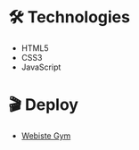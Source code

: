 # :hammer_and_wrench: Technologies
<ul>
  <li>HTML5</li>
  <li>CSS3</li>
  <li>JavaScript</li>
</ul>

# :clapper: Deploy

<ul>
  <li>
    <a href="https://playful-chaja-a8cc5b.netlify.app/">Webiste Gym</a>
  </li>
</ul>
